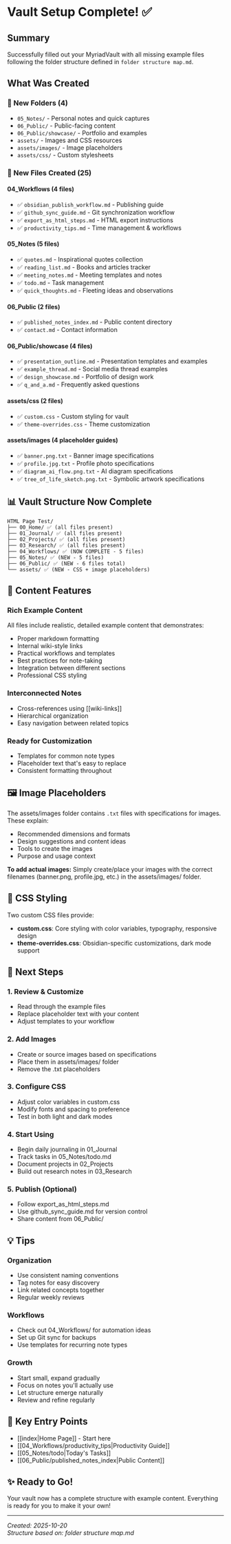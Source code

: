 # Vault Setup Complete! ✅

## Summary
Successfully filled out your MyriadVault with all missing example files following the folder structure defined in `folder structure map.md`.

## What Was Created

### 📁 New Folders (4)
- `05_Notes/` - Personal notes and quick captures
- `06_Public/` - Public-facing content
- `06_Public/showcase/` - Portfolio and examples
- `assets/` - Images and CSS resources
- `assets/images/` - Image placeholders
- `assets/css/` - Custom stylesheets

### 📝 New Files Created (25)

#### 04_Workflows (4 files)
- ✅ `obsidian_publish_workflow.md` - Publishing guide
- ✅ `github_sync_guide.md` - Git synchronization workflow
- ✅ `export_as_html_steps.md` - HTML export instructions
- ✅ `productivity_tips.md` - Time management & workflows

#### 05_Notes (5 files)
- ✅ `quotes.md` - Inspirational quotes collection
- ✅ `reading_list.md` - Books and articles tracker
- ✅ `meeting_notes.md` - Meeting templates and notes
- ✅ `todo.md` - Task management
- ✅ `quick_thoughts.md` - Fleeting ideas and observations

#### 06_Public (2 files)
- ✅ `published_notes_index.md` - Public content directory
- ✅ `contact.md` - Contact information

#### 06_Public/showcase (4 files)
- ✅ `presentation_outline.md` - Presentation templates and examples
- ✅ `example_thread.md` - Social media thread examples
- ✅ `design_showcase.md` - Portfolio of design work
- ✅ `q_and_a.md` - Frequently asked questions

#### assets/css (2 files)
- ✅ `custom.css` - Custom styling for vault
- ✅ `theme-overrides.css` - Theme customization

#### assets/images (4 placeholder guides)
- ✅ `banner.png.txt` - Banner image specifications
- ✅ `profile.jpg.txt` - Profile photo specifications
- ✅ `diagram_ai_flow.png.txt` - AI diagram specifications
- ✅ `tree_of_life_sketch.png.txt` - Symbolic artwork specifications

## 📊 Vault Structure Now Complete

```
HTML Page Test/
├── 00_Home/ ✅ (all files present)
├── 01_Journal/ ✅ (all files present)
├── 02_Projects/ ✅ (all files present)
├── 03_Research/ ✅ (all files present)
├── 04_Workflows/ ✅ (NOW COMPLETE - 5 files)
├── 05_Notes/ ✅ (NEW - 5 files)
├── 06_Public/ ✅ (NEW - 6 files total)
└── assets/ ✅ (NEW - CSS + image placeholders)
```

## 🎨 Content Features

### Rich Example Content
All files include realistic, detailed example content that demonstrates:
- Proper markdown formatting
- Internal wiki-style links
- Practical workflows and templates
- Best practices for note-taking
- Integration between different sections
- Professional CSS styling

### Interconnected Notes
- Cross-references using [[wiki-links]]
- Hierarchical organization
- Easy navigation between related topics

### Ready for Customization
- Templates for common note types
- Placeholder text that's easy to replace
- Consistent formatting throughout

## 🖼️ Image Placeholders
The assets/images folder contains `.txt` files with specifications for images. These explain:
- Recommended dimensions and formats
- Design suggestions and content ideas
- Tools to create the images
- Purpose and usage context

**To add actual images:** Simply create/place your images with the correct filenames (banner.png, profile.jpg, etc.) in the assets/images/ folder.

## 🎨 CSS Styling
Two custom CSS files provide:
- **custom.css**: Core styling with color variables, typography, responsive design
- **theme-overrides.css**: Obsidian-specific customizations, dark mode support

## 📝 Next Steps

### 1. Review & Customize
- Read through the example files
- Replace placeholder text with your content
- Adjust templates to your workflow

### 2. Add Images
- Create or source images based on specifications
- Place them in assets/images/ folder
- Remove the .txt placeholders

### 3. Configure CSS
- Adjust color variables in custom.css
- Modify fonts and spacing to preference
- Test in both light and dark modes

### 4. Start Using
- Begin daily journaling in 01_Journal
- Track tasks in 05_Notes/todo.md
- Document projects in 02_Projects
- Build out research notes in 03_Research

### 5. Publish (Optional)
- Follow export_as_html_steps.md
- Use github_sync_guide.md for version control
- Share content from 06_Public/

## 💡 Tips

### Organization
- Use consistent naming conventions
- Tag notes for easy discovery
- Link related concepts together
- Regular weekly reviews

### Workflows
- Check out 04_Workflows/ for automation ideas
- Set up Git sync for backups
- Use templates for recurring note types

### Growth
- Start small, expand gradually
- Focus on notes you'll actually use
- Let structure emerge naturally
- Review and refine regularly

## 🔗 Key Entry Points
- [[index|Home Page]] - Start here
- [[04_Workflows/productivity_tips|Productivity Guide]]
- [[05_Notes/todo|Today's Tasks]]
- [[06_Public/published_notes_index|Public Content]]

## ✨ Ready to Go!
Your vault now has a complete structure with example content. Everything is ready for you to make it your own!

---

*Created: 2025-10-20*  
*Structure based on: folder structure map.md*
